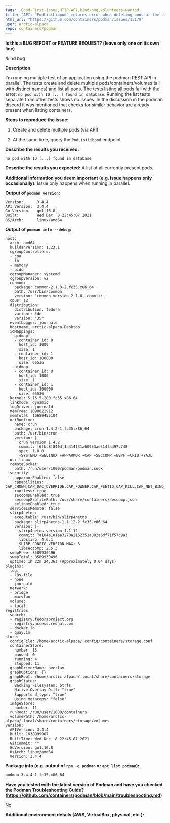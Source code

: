 ```yaml
---
tags: ,Good-First-Issue,HTTP-API,kind/bug,volunteers-wanted
title: "API: `PodListLibpod` returns error when deleting pods at the same time"
html_url: "https://github.com/containers/podman/issues/13179"
user: arctic-alpaca
repo: containers/podman
---
```


**Is this a BUG REPORT or FEATURE REQUEST? (leave only one on its own line)**

/kind bug


**Description**

I'm running multiple test of an application using the podman REST API in parallel. The tests create and delete multiple pods/containers/volumes (all with distinct names) and list all pods. The tests listing all pods fail with the error: `no pod with ID [...] found in database`. Running the list tests separate from other tests shows no issues. In the discussion in the podman discord it was mentioned that checks for similar behavior are already present when listing containers.

**Steps to reproduce the issue:**

1. Create and delete multiple pods (via API)

2. At the same time, query the `PodListLibpod` endpoint


**Describe the results you received:**

`no pod with ID [...] found in database`

**Describe the results you expected:**
A list of all currently present pods.


**Additional information you deem important (e.g. issue happens only occasionally):**
Issue only happens when running in parallel.

**Output of `podman version`:**

```
Version:      3.4.4
API Version:  3.4.4
Go Version:   go1.16.8
Built:        Wed Dec  8 22:45:07 2021
OS/Arch:      linux/amd64
```

**Output of `podman info --debug`:**

```
host:
  arch: amd64
  buildahVersion: 1.23.1
  cgroupControllers:
  - cpu
  - io
  - memory
  - pids
  cgroupManager: systemd
  cgroupVersion: v2
  conmon:
    package: conmon-2.1.0-2.fc35.x86_64
    path: /usr/bin/conmon
    version: 'conmon version 2.1.0, commit: '
  cpus: 12
  distribution:
    distribution: fedora
    variant: kde
    version: "35"
  eventLogger: journald
  hostname: arctic-alpaca-Desktop
  idMappings:
    gidmap:
    - container_id: 0
      host_id: 1000
      size: 1
    - container_id: 1
      host_id: 100000
      size: 65536
    uidmap:
    - container_id: 0
      host_id: 1000
      size: 1
    - container_id: 1
      host_id: 100000
      size: 65536
  kernel: 5.16.5-200.fc35.x86_64
  linkmode: dynamic
  logDriver: journald
  memFree: 1098022912
  memTotal: 16689455104
  ociRuntime:
    name: crun
    package: crun-1.4.2-1.fc35.x86_64
    path: /usr/bin/crun
    version: |-
      crun version 1.4.2
      commit: f6fbc8f840df1a414f31a60953ae514fa497c748
      spec: 1.0.0
      +SYSTEMD +SELINUX +APPARMOR +CAP +SECCOMP +EBPF +CRIU +YAJL
  os: linux
  remoteSocket:
    path: /run/user/1000/podman/podman.sock
  security:
    apparmorEnabled: false
    capabilities: CAP_CHOWN,CAP_DAC_OVERRIDE,CAP_FOWNER,CAP_FSETID,CAP_KILL,CAP_NET_BIND_SERVICE,CAP_SETFCAP,CAP_SETGID,CAP_SETPCAP,CAP_SETUID,CAP_SYS_CHROOT
    rootless: true
    seccompEnabled: true
    seccompProfilePath: /usr/share/containers/seccomp.json
    selinuxEnabled: true
  serviceIsRemote: false
  slirp4netns:
    executable: /usr/bin/slirp4netns
    package: slirp4netns-1.1.12-2.fc35.x86_64
    version: |-
      slirp4netns version 1.1.12
      commit: 7a104a101aa3278a2152351a082a6df71f57c9a3
      libslirp: 4.6.1
      SLIRP_CONFIG_VERSION_MAX: 3
      libseccomp: 2.5.3
  swapFree: 8589930496
  swapTotal: 8589930496
  uptime: 1h 22m 24.36s (Approximately 0.04 days)
plugins:
  log:
  - k8s-file
  - none
  - journald
  network:
  - bridge
  - macvlan
  volume:
  - local
registries:
  search:
  - registry.fedoraproject.org
  - registry.access.redhat.com
  - docker.io
  - quay.io
store:
  configFile: /home/arctic-alpaca/.config/containers/storage.conf
  containerStore:
    number: 15
    paused: 0
    running: 4
    stopped: 11
  graphDriverName: overlay
  graphOptions: {}
  graphRoot: /home/arctic-alpaca/.local/share/containers/storage
  graphStatus:
    Backing Filesystem: btrfs
    Native Overlay Diff: "true"
    Supports d_type: "true"
    Using metacopy: "false"
  imageStore:
    number: 11
  runRoot: /run/user/1000/containers
  volumePath: /home/arctic-alpaca/.local/share/containers/storage/volumes
version:
  APIVersion: 3.4.4
  Built: 1638999907
  BuiltTime: Wed Dec  8 22:45:07 2021
  GitCommit: ""
  GoVersion: go1.16.8
  OsArch: linux/amd64
  Version: 3.4.4
```

**Package info (e.g. output of `rpm -q podman` or `apt list podman`):**

```
podman-3.4.4-1.fc35.x86_64
```

**Have you tested with the latest version of Podman and have you checked the Podman Troubleshooting Guide? (https://github.com/containers/podman/blob/main/troubleshooting.md)**

No

**Additional environment details (AWS, VirtualBox, physical, etc.):**
